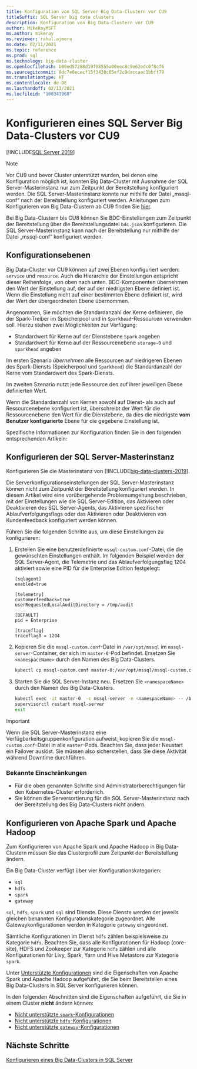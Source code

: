```yaml
---
title: Konfiguration von SQL Server Big Data-Clustern vor CU9
titleSuffix: SQL Server big data clusters
description: Konfiguration von Big Data-Clustern vor CU9
author: MikeRayMSFT
ms.author: mikeray
ms.reviewer: rahul.ajmera
ms.date: 02/11/2021
ms.topic: reference
ms.prod: sql
ms.technology: big-data-cluster
ms.openlocfilehash: b00ed57288d19f08555a00eec8c9e62edc0f8cf6
ms.sourcegitcommit: 8dc7e0ececf15f3438c05ef2c9daccaac1bbff78
ms.translationtype: HT
ms.contentlocale: de-DE
ms.lasthandoff: 02/13/2021
ms.locfileid: "100343968"
---
```

# <a name="configure-a-sql-server-big-data-cluster---pre-cu9-release"></a>Konfigurieren eines SQL Server Big Data-Clusters vor CU9

[!INCLUDE[SQL Server 2019](../includes/applies-to-version/sqlserver2019.md)]

> [!NOTE]
> Vor CU9 und bevor Cluster unterstützt wurden, bei denen eine Konfiguration möglich ist, konnten Big Data-Cluster mit Ausnahme der SQL Server-Masterinstanz nur zum Zeitpunkt der Bereitstellung konfiguriert werden. Die SQL Server-Masterinstanz konnte nur mithilfe der Datei „mssql-conf“ nach der Bereitstellung konfiguriert werden. Anleitungen zum Konfigurieren von Big Data-Clustern ab CU9 finden Sie [hier](configure-bdc-overview.md).


Bei Big Data-Clustern bis CU8 können Sie BDC-Einstellungen zum Zeitpunkt der Bereitstellung über die Bereitstellungsdatei `bdc.json` konfigurieren. Die SQL Server-Masterinstanz kann nach der Bereitstellung nur mithilfe der Datei „mssql-conf“ konfiguriert werden.

## <a name="configuration-scopes"></a>Konfigurationsebenen
Big Data-Cluster vor CU9 können auf zwei Ebenen konfiguriert werden: `service` und `resource`. Auch die Hierarchie der Einstellungen entspricht dieser Reihenfolge, von oben nach unten. BDC-Komponenten übernehmen den Wert der Einstellung auf, der auf der niedrigsten Ebene definiert ist. Wenn die Einstellung nicht auf einer bestimmten Ebene definiert ist, wird der Wert der übergeordneten Ebene übernommen.

Angenommen, Sie möchten die Standardanzahl der Kerne definieren, die der Spark-Treiber im Speicherpool und in `Sparkhead`-Ressourcen verwenden soll. Hierzu stehen zwei Möglichkeiten zur Verfügung:

* Standardwert für Kerne auf der Dienstebene `Spark` angeben 
* Standardwert für Kerne auf der Ressourcenebene `storage-0` und `sparkhead` angeben

Im ersten Szenario *übernehmen* alle Ressourcen auf niedrigeren Ebenen des Spark-Diensts (Speicherpool und `Sparkhead`) die Standardanzahl der Kerne vom Standardwert des Spark-Diensts.

Im zweiten Szenario nutzt jede Ressource den auf ihrer jeweiligen Ebene definierten Wert.

Wenn die Standardanzahl von Kernen sowohl auf Dienst- als auch auf Ressourcenebene konfiguriert ist, überschreibt der Wert für die Ressourcenebene den Wert für die Dienstebene, da dies die niedrigste **vom Benutzer konfigurierte** Ebene für die gegebene Einstellung ist.

Spezifische Informationen zur Konfiguration finden Sie in den folgenden entsprechenden Artikeln:

## <a name="configure-the-sql-server-master-instance"></a>Konfigurieren der SQL Server-Masterinstanz
Konfigurieren Sie die Masterinstanz von [!INCLUDE[big-data-clusters-2019](../includes/ssbigdataclusters-ss-nover.md)].

Die Serverkonfigurationseinstellungen der SQL Server-Masterinstanz können nicht zum Zeitpunkt der Bereitstellung konfiguriert werden. In diesem Artikel wird eine vorübergehende Problemumgehung beschrieben, mit der Einstellungen wie die SQL Server-Edition, das Aktivieren oder Deaktivieren des SQL Server-Agents, das Aktivieren spezifischer Ablaufverfolgungsflags oder das Aktivieren oder Deaktivieren von Kundenfeedback konfiguriert werden können.

Führen Sie die folgenden Schritte aus, um diese Einstellungen zu konfigurieren:

1. Erstellen Sie eine benutzerdefinierte `mssql-custom.conf`-Datei, die die gewünschten Einstellungen enthält. Im folgenden Beispiel werden der SQL Server-Agent, die Telemetrie und das Ablaufverfolgungsflag 1204 aktiviert sowie eine PID für die Enterprise Edition festgelegt:

   ```
   [sqlagent]
   enabled=true
   
   [telemetry]
   customerfeedback=true
   userRequestedLocalAuditDirectory = /tmp/audit

   [DEFAULT]
   pid = Enterprise

   [traceflag]
   traceflag0 = 1204
   ```

1. Kopieren Sie die `mssql-custom.conf`-Datei in `/var/opt/mssql` im `mssql-server`-Container, der sich im `master-0`-Pod befindet. Ersetzen Sie `<namespaceName>` durch den Namen des Big Data-Clusters.

   ```bash
   kubectl cp mssql-custom.conf master-0:/var/opt/mssql/mssql-custom.conf -c mssql-server -n <namespaceName>
   ```

1. Starten Sie die SQL Server-Instanz neu.  Ersetzen Sie `<namespaceName>` durch den Namen des Big Data-Clusters.

   ```bash
   kubectl exec -it master-0  -c mssql-server -n <namespaceName> -- /bin/bash
   supervisorctl restart mssql-server
   exit
   ```

> [!IMPORTANT]
> Wenn die SQL Server-Masterinstanz eine Verfügbarkeitsgruppenkonfiguration aufweist, kopieren Sie die `mssql-custom.conf`-Datei in alle `master`-Pods. Beachten Sie, dass jeder Neustart ein Failover auslöst. Sie müssen also sicherstellen, dass Sie diese Aktivität während Downtime durchführen.

### <a name="known-limitations"></a>Bekannte Einschränkungen

- Für die oben genannten Schritte sind Administratorberechtigungen für den Kubernetes-Cluster erforderlich.
- Sie können die Serversortierung für die SQL Server-Masterinstanz nach der Bereitstellung des Big Data-Clusters nicht ändern.

## <a name="configure-apache-spark-and-apache-hadoop"></a>Konfigurieren von Apache Spark und Apache Hadoop
Zum Konfigurieren von Apache Spark und Apache Hadoop in Big Data-Clustern müssen Sie das Clusterprofil zum Zeitpunkt der Bereitstellung ändern.

Ein Big Data-Cluster verfügt über vier Konfigurationskategorien: 

- `sql` 
- `hdfs` 
- `spark` 
- `gateway` 

`sql`, `hdfs`, `spark` und `sql` sind Dienste. Diese Dienste werden der jeweils gleichen benannten Konfigurationskategorie zugeordnet. Alle Gatewaykonfigurationen werden in Kategorie `gateway` eingeordnet. 

Sämtliche Konfigurationen im Dienst `hdfs` zählen beispielsweise zu Kategorie `hdfs`. Beachten Sie, dass alle Konfigurationen für Hadoop (core-site), HDFS und Zookeeper zur Kategorie `hdfs` zählen und alle Konfigurationen für Livy, Spark, Yarn und Hive Metastore zur Kategorie `spark`. 

Unter [Unterstützte Konfigurationen](reference-config-spark-hadoop.md#supported-configurations) sind die Eigenschaften von Apache Spark und Apache Hadoop aufgeführt, die Sie beim Bereitstellen eines Big Data-Clusters in SQL Server konfigurieren können.

In den folgenden Abschnitten sind die Eigenschaften aufgeführt, die Sie in einem Cluster **nicht** ändern können:

- [Nicht unterstützte `spark`-Konfigurationen](reference-config-spark-hadoop.md#unsupported-spark-configurations)
- [Nicht unterstützte `hdfs`-Konfigurationen](reference-config-spark-hadoop.md#unsupported-hdfs-configurations)
- [Nicht unterstützte `gateway`-Konfigurationen](reference-config-spark-hadoop.md#unsupported-gateway-configurations)

## <a name="next-steps"></a>Nächste Schritte

[Konfigurieren eines Big Data-Clusters in SQL Server](configure-bdc-overview.md)